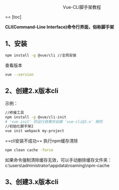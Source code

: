 <p style='text-align:center'>Vue-CLI脚手架教程</p>
==
[toc]

<strong>CLI(Command-Line Interface)命令行界面，俗称脚手架</strong>
## 1、安装
```sh
npm install -g @vue/cli //全局安装
```
查看版本
```sh
vue --servion
```
## 2、创建2.x版本cli
示例：
```sh
//桥接工具
npm install -g @vue/cli-init
# 'vue init' 的运行效果将会跟 'vue-cli@2.x' 相同
//初始化脚手架2
vue init webpack my-project
```
==cli安装不成功==
执行npm缓存清除
```sh
npm clean cache -force
```
如果命令强制清除缓存无效，可以手动删除缓存文件夹：
c:\users\administrator\appdata\roaming\npm-cache

## 3、创建3.x版本cli


